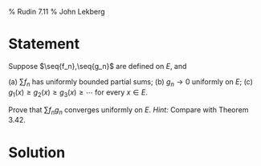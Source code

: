 % Rudin 7.11
% John Lekberg

# Statement

Suppose $\seq{f_n},\seq{g_n}$ are defined on $E$, and

(a) $\sum f_n$ has uniformly bounded partial sums;
(b) $g_n\to 0$ uniformly on $E$;
(c) $g_1(x) \geq g_2(x) \geq g_3(x) \geq \cdots$ for every $x\in E$.

Prove that $\sum f_n g_n$ converges uniformly on $E$.
*Hint:* Compare with Theorem 3.42.

# Solution
